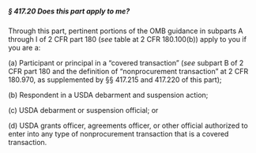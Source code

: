 ##### § 417.20 Does this part apply to me? #####

Through this part, pertinent portions of the OMB guidance in subparts A through I of 2 CFR part 180 (*see* table at 2 CFR 180.100(b)) apply to you if you are a:

(a) Participant or principal in a “covered transaction” (*see* subpart B of 2 CFR part 180 and the definition of “nonprocurement transaction” at 2 CFR 180.970, as supplemented by §§ 417.215 and 417.220 of this part);

(b) Respondent in a USDA debarment and suspension action;

(c) USDA debarment or suspension official; or

(d) USDA grants officer, agreements officer, or other official authorized to enter into any type of nonprocurement transaction that is a covered transaction.